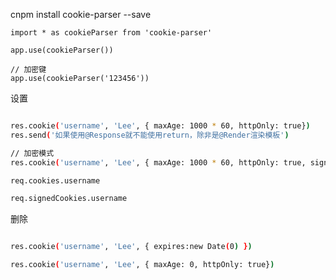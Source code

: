 cnpm install cookie-parser --save



```
import * as cookieParser from 'cookie-parser'

app.use(cookieParser())

// 加密键
app.use(cookieParser('123456'))
```


设置
```bash

res.cookie('username', 'Lee', { maxAge: 1000 * 60, httpOnly: true})
res.send('如果使用@Response就不能使用return，除非是@Render渲染模板')

// 加密模式
res.cookie('username', 'Lee', { maxAge: 1000 * 60, httpOnly: true, signed: true})


```



```bash
req.cookies.username

req.signedCookies.username

```

删除
```bash

res.cookie('username', 'Lee', { expires:new Date(0) })

res.cookie('username', 'Lee', { maxAge: 0, httpOnly: true})
```